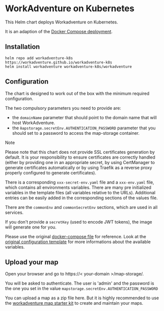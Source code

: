 # WorkAdventure on Kubernetes

This Helm chart deploys Workadventure on Kubernetes.

It is an adaption of the [Docker Compose deployment](../docker).

## Installation

    helm repo add workadventure-k8s https://workadventure.github.io/workadventure-k8s
    helm install workadventure workadventure-k8s/workadventure

## Configuration

The chart is designed to work out of the box with the minimum required configuration.

The two compulsory parameters you need to provide are:
- the `domainName` parameter that should point to the domain name that will host WorkAdventure.
- the `m̀apstorage.secretEnv.AUTHENTICATION_PASSWORD` parameter that you should set to a password to access the map-storage container.

> [!NOTE]
> Please note that this chart does not provide SSL certificates generation by default.
> It is your responsibility to ensure certificates are correctly handled (either by providing
> one in an appropriate secret, by using CertManager to generate certificates automatically
> or by using Traefik as a reverse proxy properly configured to generate certificates).

There is a corresponding `xxx-secret-env.yaml` file and a `xxx-env.yaml` file, which contains 
all environments variables. There are many pre initialized variables in the template files
(all variables relative to the URLs). Additional entries can be easily added in the corresponding 
sections of the values file.

There are the `commonEnv` and `commonSecretEnv` sections, which are used in all services.

If you don't provide a `secretKey` (used to encode JWT tokens), the image will generate one for you.

Please use the original [docker-compose file](../docker/docker-compose.prod.yaml) for reference. Look at the [original configuration template](../docker/.env.prod.template) for more informations about the available variables.

## Upload your map

Open your browser and go to https://< your-domain >/map-storage/.

You will be asked to authenticate. The user is 'admin' and the password is the one you set in the value `mapstorage.secretEnv.AUTHENTICATION_PASSWORD`

You can upload a map as a zip file here. But it is highly recommended to use the [workadventure map starter kit](https://docs.workadventu.re/map-building/tiled-editor/) to create and maintain your maps.
